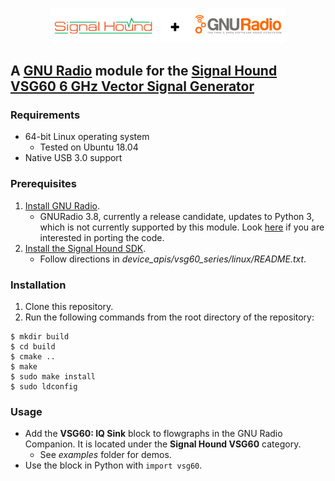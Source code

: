 <p align="center">
<img src="https://github.com/SignalHound/gr-vsg60/blob/master/docs/SH-GR.jpg" width="75%" />
</p>

## A [GNU Radio](https://www.gnuradio.org) module for the [Signal Hound VSG60 6 GHz Vector Signal Generator](https://signalhound.com/products/vsg60a-6-ghz-vector-signal-generator/)

### Requirements

- 64-bit Linux operating system
    - Tested on Ubuntu 18.04
- Native USB 3.0 support

### Prerequisites

1. [Install GNU Radio](https://wiki.gnuradio.org/index.php/InstallingGR).
    - GNURadio 3.8, currently a release candidate, updates to Python 3, which is not currently supported by this module. Look [here](https://wiki.gnuradio.org/index.php/GNU_Radio_3.8_OOT_Module_Porting_Guide) if you are interested in porting the code.
2. [Install the Signal Hound SDK](https://signalhound.com/software/signal-hound-software-development-kit-sdk/).
    - Follow directions in _device_apis/vsg60_series/linux/README.txt_.

### Installation

1. Clone this repository.
2. Run the following commands from the root directory of the repository:

```
$ mkdir build
$ cd build
$ cmake ..
$ make
$ sudo make install
$ sudo ldconfig
```

### Usage

- Add the __VSG60: IQ Sink__ block to flowgraphs in the GNU Radio Companion. It is located under the __Signal Hound VSG60__ category.
    - See _examples_ folder for demos.
- Use the block in Python with `import vsg60`.
